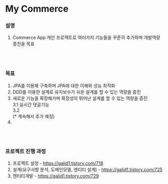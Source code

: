 # My Commerce

### 설명 
1. Commerce App 개인 프로젝트로 여러가지 기능들을 꾸준히 추가하며 개발역량 증진을 목표

<br><br>

### 목표
1. JPA를 이용해 구축하며 JPA에 대한 이해와 성능 최적화
2. DDD를 이용한 설계로 유지보수가 쉬운 설계를 할 수 있는 역량을 증진
3. 새로운 기능을 확장해가며 확장성이 뛰어난 설계를 할 수 있는 역량을 증진
    <br> 3.1 실시간 댓글기능
    <br> 3.2 
    <br> (* 계속해서 추가 예정)
4. 
<br><br>

### 프로젝트 진행 과정
1. 프로젝트 설정 - https://galid1.tistory.com/718
2. 설계(요구사항 분석, 도메인모델, 엔티티 설계) - https://galid1.tistory.com/725
3. 엔티티개발 - https://galid1.tistory.com/729
<br><br>
